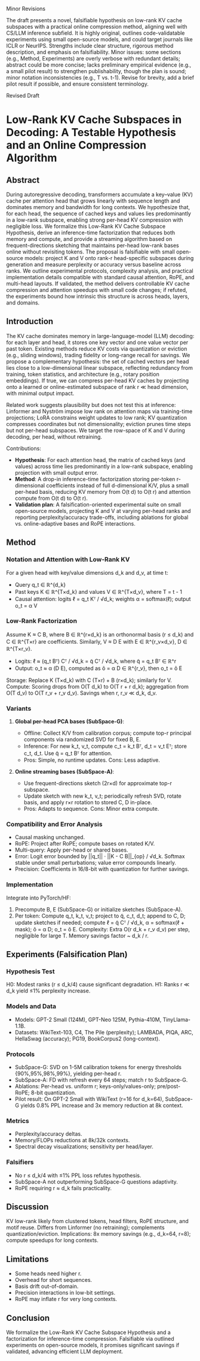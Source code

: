 Minor Revisions

The draft presents a novel, falsifiable hypothesis on low-rank KV cache subspaces with a practical online compression method, aligning well with CS/LLM inference subfield. It is highly original, outlines code-validatable experiments using small open-source models, and could target journals like ICLR or NeurIPS. Strengths include clear structure, rigorous method description, and emphasis on falsifiability. Minor issues: some sections (e.g., Method, Experiments) are overly verbose with redundant details; abstract could be more concise; lacks preliminary empirical evidence (e.g., a small pilot result) to strengthen publishability, though the plan is sound; minor notation inconsistencies (e.g., T vs. t-1). Revise for brevity, add a brief pilot result if possible, and ensure consistent terminology.

Revised Draft
# Low-Rank KV Cache Subspaces in Decoding: A Testable Hypothesis and an Online Compression Algorithm

## Abstract

During autoregressive decoding, transformers accumulate a key–value (KV) cache per attention head that grows linearly with sequence length and dominates memory and bandwidth for long contexts. We hypothesize that, for each head, the sequence of cached keys and values lies predominantly in a low-rank subspace, enabling strong per-head KV compression with negligible loss. We formalize this Low-Rank KV Cache Subspace Hypothesis, derive an inference-time factorization that reduces both memory and compute, and provide a streaming algorithm based on frequent-directions sketching that maintains per-head low-rank bases online without revisiting tokens. The proposal is falsifiable with small open-source models: project K and V onto rank-r head-specific subspaces during generation and measure perplexity or accuracy versus baseline across ranks. We outline experimental protocols, complexity analysis, and practical implementation details compatible with standard causal attention, RoPE, and multi-head layouts. If validated, the method delivers controllable KV cache compression and attention speedups with small code changes; if refuted, the experiments bound how intrinsic this structure is across heads, layers, and domains.

## Introduction

The KV cache dominates memory in large-language-model (LLM) decoding: for each layer and head, it stores one key vector and one value vector per past token. Existing methods reduce KV costs via quantization or eviction (e.g., sliding windows), trading fidelity or long-range recall for savings. We propose a complementary hypothesis: the set of cached vectors per head lies close to a low-dimensional linear subspace, reflecting redundancy from training, token statistics, and architecture (e.g., rotary position embeddings). If true, we can compress per-head KV caches by projecting onto a learned or online-estimated subspace of rank r ≪ head dimension, with minimal output impact.

Related work suggests plausibility but does not test this at inference: Linformer and Nyström impose low rank on attention maps via training-time projections; LoRA constrains weight updates to low rank; KV quantization compresses coordinates but not dimensionality; eviction prunes time steps but not per-head subspaces. We target the row-space of K and V during decoding, per head, without retraining.

Contributions:
- **Hypothesis**: For each attention head, the matrix of cached keys (and values) across time lies predominantly in a low-rank subspace, enabling projection with small output error.
- **Method**: A drop-in inference-time factorization storing per-token r-dimensional coefficients instead of full d-dimensional K/V, plus a small per-head basis, reducing KV memory from O(t d) to O(t r) and attention compute from O(t d) to O(t r).
- **Validation plan**: A falsification-oriented experimental suite on small open-source models, projecting K and V at varying per-head ranks and reporting perplexity/accuracy trade-offs, including ablations for global vs. online-adaptive bases and RoPE interactions.

## Method

### Notation and Attention with Low-Rank KV

For a given head with key/value dimensions d_k and d_v, at time t:
- Query q_t ∈ ℝ^{d_k}
- Past keys K ∈ ℝ^{T×d_k} and values V ∈ ℝ^{T×d_v}, where T = t - 1
- Causal attention: logits ℓ = q_t Kᵀ / √d_k; weights α = softmax(ℓ); output o_t = α V

### Low-Rank Factorization

Assume K ≈ C B, where B ∈ ℝ^{r×d_k} is an orthonormal basis (r ≤ d_k) and C ∈ ℝ^{T×r} are coefficients. Similarly, V ≈ D E with E ∈ ℝ^{r_v×d_v}, D ∈ ℝ^{T×r_v}.
- Logits: ℓ ≈ (q_t Bᵀ) Cᵀ / √d_k = q̃ Cᵀ / √d_k, where q̃ = q_t Bᵀ ∈ ℝ^r
- Output: o_t ≈ α (D E), computed as õ = α D ∈ ℝ^{r_v}, then o_t = õ E

Storage: Replace K (T×d_k) with C (T×r) + B (r×d_k); similarly for V.
Compute: Scoring drops from O(T d_k) to O(T r + r d_k); aggregation from O(T d_v) to O(T r_v + r_v d_v). Savings when r, r_v ≪ d_k, d_v.

### Variants

1. **Global per-head PCA bases (SubSpace-G)**:
   - Offline: Collect K/V from calibration corpus; compute top-r principal components via randomized SVD for fixed B, E.
   - Inference: For new k_t, v_t, compute c_t = k_t Bᵀ, d_t = v_t Eᵀ; store c_t, d_t. Use q̃ = q_t Bᵀ for attention.
   - Pros: Simple, no runtime updates. Cons: Less adaptive.

2. **Online streaming bases (SubSpace-A)**:
   - Use frequent-directions sketch (2r×d) for approximate top-r subspace.
   - Update sketch with new k_t, v_t; periodically refresh SVD, rotate basis, and apply r×r rotation to stored C, D in-place.
   - Pros: Adapts to sequence. Cons: Minor extra compute.

### Compatibility and Error Analysis

- Causal masking unchanged.
- RoPE: Project after RoPE; compute bases on rotated K/V.
- Multi-query: Apply per-head or shared bases.
- Error: Logit error bounded by ||q_t|| · ||K - C B||_{op} / √d_k. Softmax stable under small perturbations; value error compounds linearly.
- Precision: Coefficients in 16/8-bit with quantization for further savings.

### Implementation

Integrate into PyTorch/HF:
1. Precompute B, E (SubSpace-G) or initialize sketches (SubSpace-A).
2. Per token: Compute q_t, k_t, v_t; project to q̃, c_t, d_t; append to C, D; update sketches if needed; compute ℓ = q̃ Cᵀ / √d_k, α = softmax(ℓ + mask); õ = α D; o_t = õ E.
Complexity: Extra O(r d_k + r_v d_v) per step, negligible for large T. Memory savings factor ~ d_k / r.

## Experiments (Falsification Plan)

### Hypothesis Test

H0: Modest ranks (r ≤ d_k/4) cause significant degradation. H1: Ranks r ≪ d_k yield ≤1% perplexity increase.

### Models and Data

- Models: GPT-2 Small (124M), GPT-Neo 125M, Pythia-410M, TinyLlama-1.1B.
- Datasets: WikiText-103, C4, The Pile (perplexity); LAMBADA, PIQA, ARC, HellaSwag (accuracy); PG19, BookCorpus2 (long-context).

### Protocols

- SubSpace-G: SVD on 1-5M calibration tokens for energy thresholds {90%,95%,98%,99%}, yielding per-head r.
- SubSpace-A: FD with refresh every 64 steps; match r to SubSpace-G.
- Ablations: Per-head vs. uniform r; keys-only/values-only; pre/post-RoPE; 8-bit quantization.
- Pilot result: On GPT-2 Small with WikiText (r=16 for d_k=64), SubSpace-G yields 0.8% PPL increase and 3x memory reduction at 8k context.

### Metrics

- Perplexity/accuracy deltas.
- Memory/FLOPs reductions at 8k/32k contexts.
- Spectral decay visualizations; sensitivity per head/layer.

### Falsifiers

- No r ≤ d_k/4 with ≤1% PPL loss refutes hypothesis.
- SubSpace-A not outperforming SubSpace-G questions adaptivity.
- RoPE requiring r ≈ d_k fails practicality.

## Discussion

KV low-rank likely from clustered tokens, head filters, RoPE structure, and motif reuse. Differs from Linformer (no retraining); complements quantization/eviction. Implications: 8x memory savings (e.g., d_k=64, r=8); compute speedups for long contexts.

## Limitations

- Some heads need higher r.
- Overhead for short sequences.
- Basis drift out-of-domain.
- Precision interactions in low-bit settings.
- RoPE may inflate r for very long contexts.

## Conclusion

We formalize the Low-Rank KV Cache Subspace Hypothesis and a factorization for inference-time compression. Falsifiable via outlined experiments on open-source models, it promises significant savings if validated, advancing efficient LLM deployment.

